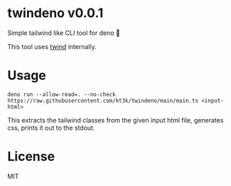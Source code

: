# twindeno v0.0.1

Simple tailwind like CLI tool for deno 🦕

This tool uses [twind](https://github.com/tw-in-js/twind) internally.

# Usage

```
deno run --allow-read=. --no-check https://raw.githubusercontent.com/kt3k/twindeno/main/main.ts <input-html>
```

This extracts the tailwind classes from the given input html file, generates css, prints it out to the stdout.

# License

MIT
